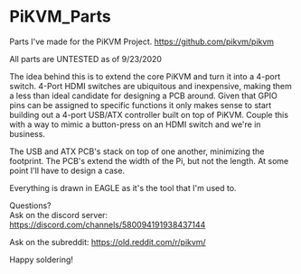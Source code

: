 # PiKVM_Parts

Parts I've made for the PiKVM Project.  https://github.com/pikvm/pikvm

All parts are UNTESTED as of 9/23/2020

The idea behind this is to extend the core PiKVM and turn it into a 4-port switch.  4-Port HDMI switches are ubiquitous and inexpensive, making them a less than ideal candidate for designing a PCB around.  Given that GPIO pins can be assigned to specific functions it only makes sense to start building out a 4-port USB/ATX controller built on top of PiKVM.  Couple this with a way to mimic a button-press on an HDMI switch and we're in business.  

The USB and ATX PCB's stack on top of one another, minimizing the footprint.  The PCB's extend the width of the Pi, but not the length.  At some point I'll have to design a case.

Everything is drawn in EAGLE as it's the tool that I'm used to.


Questions?  
Ask on the discord server:  https://discord.com/channels/580094191938437144

Ask on the subreddit: https://old.reddit.com/r/pikvm/

Happy soldering!
